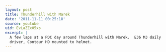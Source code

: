 ```yaml
---
layout: post
title: Thunderhill with Marek
date: '2011-11-11 00:25:18'
source: youtube
uid: EvLaZZx05xs
excerpt: |
  A few laps at a PDC day around Thunderhill with Marek.  E36 M3 daily
  driver, Contour HD mounted to helmet.
---
```

